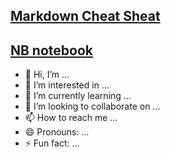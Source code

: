## [Markdown Cheat Sheat](/documentation/MarkdownCheatSheet.md)
## [NB notebook](/documentation/README-nb.md)

- 👋 Hi, I’m ...
- 👀 I’m interested in ...
- 🌱 I’m currently learning ...
- 💞️ I’m looking to collaborate on ...
- 📫 How to reach me ...
- 😄 Pronouns: ...
- ⚡ Fun fact: ...
